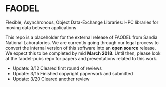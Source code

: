 # FAODEL

Flexible, Asynchronous, Object Data-Exchange Libraries: HPC libraries for moving data between applications

This repo is a placeholder for the external release of FAODEL from Sandia
National Laboratories. We are currently going through our legal process
to convert the internal version of this software into an **open source**
release. We expect this to be completed by mid **March 2018**.
Until then, please look at the faodel-pubs repo for papers and presentations
related to this work.

- Update: 3/12 Cleared first round of reviews
- Update: 3/15 Finished copyright paperwork and submitted
- Update: 3/20 Cleared another review
